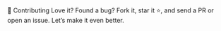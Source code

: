 🤝 Contributing
Love it? Found a bug? Fork it, star it ⭐, and send a PR or open an issue. Let’s make it even better.

